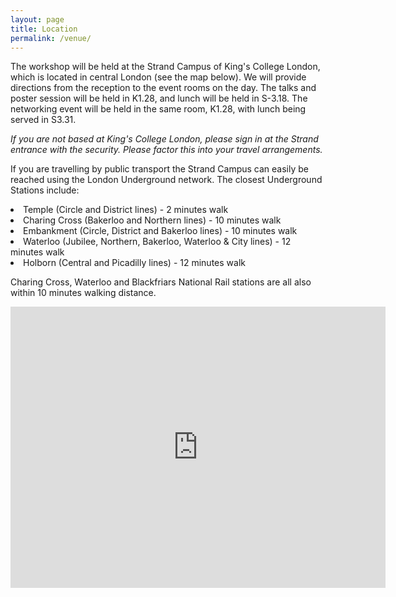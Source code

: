 ```yaml
---
layout: page
title: Location
permalink: /venue/
---
```


The workshop will be held at the Strand Campus of King's College London, which is located in central London (see the map below). We will provide directions from the reception to the event rooms on the day. The talks and poster session will be held in K1.28, and lunch will be held in S-3.18. The networking event will be held in the same room, K1.28, with lunch being served in S3.31.

<p><em>If you are not based at King's College London, please sign in at the Strand entrance with the security. Please factor this into your travel arrangements.</em></p>

<p> If you are travelling by public transport the Strand Campus can easily be reached using the London Underground network. The closest Underground Stations include:</p>

  <li>Temple (Circle and District lines) - 2 minutes walk</li>
  <li>Charing Cross (Bakerloo and Northern lines) - 10 minutes walk</li>
  <li>Embankment (Circle, District and Bakerloo lines) - 10 minutes walk</li>
  <li>Waterloo (Jubilee, Northern, Bakerloo, Waterloo & City lines) - 12 minutes walk</li>
  <li>Holborn (Central and Picadilly lines) - 12 minutes walk</li>
  
<p><p> Charing Cross, Waterloo and Blackfriars National Rail stations are all also within 10 minutes walking distance.</p></p>

<iframe src="https://www.google.com/maps/embed?pb=!1m18!1m12!1m3!1d79544.53118656226!2d-0.0644592206359121!3d51.46244158838797!2m3!1f0!2f0!3f0!3m2!1i1024!2i768!4f13.1!3m3!1m2!1s0x487604b5a3b455dd%3A0xb0643efb7ed0928d!2sKing&#39;s+College+London!5e0!3m2!1sen!2suk!4v1536680798517&z=12" width="600" height="450" frameborder="0" style="border:0" allowfullscreen></iframe>




